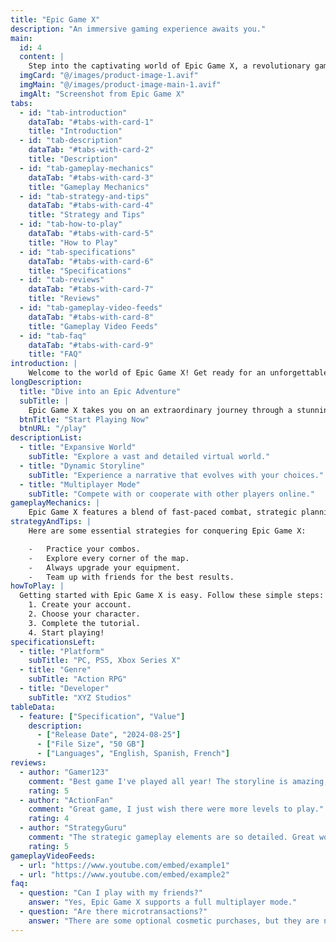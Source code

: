 ```yaml
---
title: "Epic Game X"
description: "An immersive gaming experience awaits you."
main:
  id: 4
  content: |
    Step into the captivating world of Epic Game X, a revolutionary gaming experience that blends action, strategy, and storytelling into a single compelling narrative.
  imgCard: "@/images/product-image-1.avif"
  imgMain: "@/images/product-image-main-1.avif"
  imgAlt: "Screenshot from Epic Game X"
tabs:
  - id: "tab-introduction"
    dataTab: "#tabs-with-card-1"
    title: "Introduction"
  - id: "tab-description"
    dataTab: "#tabs-with-card-2"
    title: "Description"
  - id: "tab-gameplay-mechanics"
    dataTab: "#tabs-with-card-3"
    title: "Gameplay Mechanics"
  - id: "tab-strategy-and-tips"
    dataTab: "#tabs-with-card-4"
    title: "Strategy and Tips"
  - id: "tab-how-to-play"
    dataTab: "#tabs-with-card-5"
    title: "How to Play"
  - id: "tab-specifications"
    dataTab: "#tabs-with-card-6"
    title: "Specifications"
  - id: "tab-reviews"
    dataTab: "#tabs-with-card-7"
    title: "Reviews"
  - id: "tab-gameplay-video-feeds"
    dataTab: "#tabs-with-card-8"
    title: "Gameplay Video Feeds"
  - id: "tab-faq"
    dataTab: "#tabs-with-card-9"
    title: "FAQ"
introduction: |
    Welcome to the world of Epic Game X! Get ready for an unforgettable adventure filled with challenges, exploration, and epic battles.
longDescription:
  title: "Dive into an Epic Adventure"
  subTitle: |
    Epic Game X takes you on an extraordinary journey through a stunning virtual world. With dynamic gameplay, compelling narrative, and unforgettable characters, every moment is a new adventure.
  btnTitle: "Start Playing Now"
  btnURL: "/play"
descriptionList:
  - title: "Expansive World"
    subTitle: "Explore a vast and detailed virtual world."
  - title: "Dynamic Storyline"
    subTitle: "Experience a narrative that evolves with your choices."
  - title: "Multiplayer Mode"
    subTitle: "Compete with or cooperate with other players online."
gameplayMechanics: |
    Epic Game X features a blend of fast-paced combat, strategic planning, and exploration. Master your abilities, collect powerful items, and unlock secret locations.
strategyAndTips: |
    Here are some essential strategies for conquering Epic Game X:

    -   Practice your combos.
    -   Explore every corner of the map.
    -   Always upgrade your equipment.
    -   Team up with friends for the best results.
howToPlay: |
  Getting started with Epic Game X is easy. Follow these simple steps:
    1. Create your account.
    2. Choose your character.
    3. Complete the tutorial.
    4. Start playing!
specificationsLeft:
  - title: "Platform"
    subTitle: "PC, PS5, Xbox Series X"
  - title: "Genre"
    subTitle: "Action RPG"
  - title: "Developer"
    subTitle: "XYZ Studios"
tableData:
  - feature: ["Specification", "Value"]
    description:
      - ["Release Date", "2024-08-25"]
      - ["File Size", "50 GB"]
      - ["Languages", "English, Spanish, French"]
reviews:
  - author: "Gamer123"
    comment: "Best game I've played all year! The storyline is amazing, and the gameplay is so addictive."
    rating: 5
  - author: "ActionFan"
    comment: "Great game, I just wish there were more levels to play."
    rating: 4
  - author: "StrategyGuru"
    comment: "The strategic gameplay elements are so detailed. Great work!"
    rating: 5
gameplayVideoFeeds:
  - url: "https://www.youtube.com/embed/example1"
  - url: "https://www.youtube.com/embed/example2"
faq:
  - question: "Can I play with my friends?"
    answer: "Yes, Epic Game X supports a full multiplayer mode."
  - question: "Are there microtransactions?"
    answer: "There are some optional cosmetic purchases, but they are not essential for game play."
---
```

